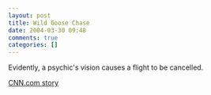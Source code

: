 ```yaml
---
layout: post
title: Wild Goose Chase
date: 2004-03-30 09:48
comments: true
categories: []
---
```

Evidently, a psychic's vision causes a flight to be cancelled.

<a href="http://www.cnn.com/2004/US/South/03/27/psychic.plane.ap/index.html">CNN.com story</a>
